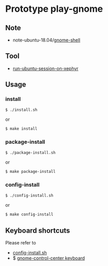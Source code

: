 
# Prototype play-gnome


## Note

* note-ubuntu-18.04/[gnome-shell](https://samwhelp.github.io/note-ubuntu-18.04/read/subject/gnome-shell/)

## Tool

* [run-ubuntu-session-on-xephyr](../../../concept/xephyr/develop-tool/run-ubuntu-session-on-xephyr/)


## Usage


### install

``` sh
$ ./install.sh
```

or

``` sh
$ make install
```


### package-install

``` sh
$ ./package-install.sh
```

or

``` sh
$ make package-install
```


### config-install

``` sh
$ ./config-install.sh
```

or

``` sh
$ make config-install
```


## Keyboard shortcuts

Please refer to

* [config-install.sh](config-install.sh#L68)
* $ [gnome-control-center keyboard](http://manpages.ubuntu.com/manpages/bionic/en/man1/gnome-control-center.1.html)
